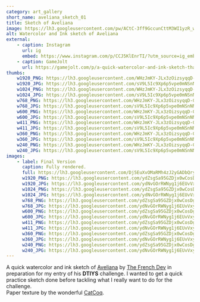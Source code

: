 ```yaml
---
category: art_gallery
short_name: aveliana_sketch_01
title: Sketch of Aveliana
image: https://lh3.googleusercontent.com/pw/ACtC-3ff9GccunCttM3WI1yzR_w9UiJyo8Crr-JSTfLEv-3D2fSD6PaqcIKxSQL77iJmgej24cN40UnEWLiYmshzbR62ZSAJOMYJbVDsUAZemwinYScqANqLCnBEhlIEUy26AFdUmEDHcqZOOyZjVEcACmEm=w1200-h630-no?authuser=0
alt: Watercolor and Ink sketch of Aveliana
external:
    - caption: Instagram
      url: ig
      embed: https://www.instagram.com/p/CCJ5KlEnrTI/?utm_source=ig_embed&amp;utm_campaign=loading
    - caption: GameJolt
      url: https://gamejolt.com/p/a-quick-watercolor-and-ink-sketch-that-i-did-of-aveliana-by-atthe-aftqygkb
thumbs:
    w1920_PNG: https://lh3.googleusercontent.com/WHzJmKY-JLx3zOizsyqqD-GBhv-wovuZwLNheSHCyUjOV3gYEY-yijzn4_x_KaBCI8FYPPoOaeIfti6eMCUdl2QlAvDh_w0ORHOaSNVUkekg5I_YsLC3Nn8LeJhdfKezr4HeV-_ZmQ=w355
    w1920_JPG: https://lh3.googleusercontent.com/sV9L5Ic9Xp6p5vpe0mNSnNNNIluR6yARPiAoHZjoo2mIqO3pYKpa8U9TZe-XlPcu5bqTfJPFwOW0qHZrdScT70Kn-5emglOD_dLdUjOBpZSIRAP1rK39UhXsZynJ0JGrY8nG5HT4_w=w355
    w1024_PNG: https://lh3.googleusercontent.com/WHzJmKY-JLx3zOizsyqqD-GBhv-wovuZwLNheSHCyUjOV3gYEY-yijzn4_x_KaBCI8FYPPoOaeIfti6eMCUdl2QlAvDh_w0ORHOaSNVUkekg5I_YsLC3Nn8LeJhdfKezr4HeV-_ZmQ=w284
    w1024_JPG: https://lh3.googleusercontent.com/sV9L5Ic9Xp6p5vpe0mNSnNNNIluR6yARPiAoHZjoo2mIqO3pYKpa8U9TZe-XlPcu5bqTfJPFwOW0qHZrdScT70Kn-5emglOD_dLdUjOBpZSIRAP1rK39UhXsZynJ0JGrY8nG5HT4_w=w284
    w768_PNG: https://lh3.googleusercontent.com/WHzJmKY-JLx3zOizsyqqD-GBhv-wovuZwLNheSHCyUjOV3gYEY-yijzn4_x_KaBCI8FYPPoOaeIfti6eMCUdl2QlAvDh_w0ORHOaSNVUkekg5I_YsLC3Nn8LeJhdfKezr4HeV-_ZmQ=w213
    w768_JPG: https://lh3.googleusercontent.com/sV9L5Ic9Xp6p5vpe0mNSnNNNIluR6yARPiAoHZjoo2mIqO3pYKpa8U9TZe-XlPcu5bqTfJPFwOW0qHZrdScT70Kn-5emglOD_dLdUjOBpZSIRAP1rK39UhXsZynJ0JGrY8nG5HT4_w=w213
    w600_PNG: https://lh3.googleusercontent.com/WHzJmKY-JLx3zOizsyqqD-GBhv-wovuZwLNheSHCyUjOV3gYEY-yijzn4_x_KaBCI8FYPPoOaeIfti6eMCUdl2QlAvDh_w0ORHOaSNVUkekg5I_YsLC3Nn8LeJhdfKezr4HeV-_ZmQ=w166
    w600_JPG: https://lh3.googleusercontent.com/sV9L5Ic9Xp6p5vpe0mNSnNNNIluR6yARPiAoHZjoo2mIqO3pYKpa8U9TZe-XlPcu5bqTfJPFwOW0qHZrdScT70Kn-5emglOD_dLdUjOBpZSIRAP1rK39UhXsZynJ0JGrY8nG5HT4_w=w166
    w411_PNG: https://lh3.googleusercontent.com/WHzJmKY-JLx3zOizsyqqD-GBhv-wovuZwLNheSHCyUjOV3gYEY-yijzn4_x_KaBCI8FYPPoOaeIfti6eMCUdl2QlAvDh_w0ORHOaSNVUkekg5I_YsLC3Nn8LeJhdfKezr4HeV-_ZmQ=w114
    w411_JPG: https://lh3.googleusercontent.com/sV9L5Ic9Xp6p5vpe0mNSnNNNIluR6yARPiAoHZjoo2mIqO3pYKpa8U9TZe-XlPcu5bqTfJPFwOW0qHZrdScT70Kn-5emglOD_dLdUjOBpZSIRAP1rK39UhXsZynJ0JGrY8nG5HT4_w=w114
    w360_PNG: https://lh3.googleusercontent.com/WHzJmKY-JLx3zOizsyqqD-GBhv-wovuZwLNheSHCyUjOV3gYEY-yijzn4_x_KaBCI8FYPPoOaeIfti6eMCUdl2QlAvDh_w0ORHOaSNVUkekg5I_YsLC3Nn8LeJhdfKezr4HeV-_ZmQ=w100
    w360_JPG: https://lh3.googleusercontent.com/sV9L5Ic9Xp6p5vpe0mNSnNNNIluR6yARPiAoHZjoo2mIqO3pYKpa8U9TZe-XlPcu5bqTfJPFwOW0qHZrdScT70Kn-5emglOD_dLdUjOBpZSIRAP1rK39UhXsZynJ0JGrY8nG5HT4_w=w100
    w240_PNG: https://lh3.googleusercontent.com/WHzJmKY-JLx3zOizsyqqD-GBhv-wovuZwLNheSHCyUjOV3gYEY-yijzn4_x_KaBCI8FYPPoOaeIfti6eMCUdl2QlAvDh_w0ORHOaSNVUkekg5I_YsLC3Nn8LeJhdfKezr4HeV-_ZmQ=w66
    w240_JPG: https://lh3.googleusercontent.com/sV9L5Ic9Xp6p5vpe0mNSnNNNIluR6yARPiAoHZjoo2mIqO3pYKpa8U9TZe-XlPcu5bqTfJPFwOW0qHZrdScT70Kn-5emglOD_dLdUjOBpZSIRAP1rK39UhXsZynJ0JGrY8nG5HT4_w=w66
images:
    - label: Final Version
      caption: Fully rendered.
      full: https://lh3.googleusercontent.com/Dj5EuXvOMaRMh4zJ2yGADbQryEyux8_cgMViZQtydbW-VASzim8S3_mr2N27-lwDJ_w8wzLvX0sYbwBevOeuUz2H7Tr8SKANQKwLCGjRY_f27qhmkhgK2-hfOAmPGxYQAYx7rgBFTw=w1080-h1080
      w1920_PNG: https://lh3.googleusercontent.com/ydZsgSa95GZDjx0wCosDgIbEFn0ow2Q6oL9cAE2FRQJMlq6jmbKQiFOHXBzG4tPDQI3RXW1wHmDXd5gw3rPQ2fuLb92zCKVfxNcNGUqqnCHc2LqG7pei9JHquPP9lQ71PfKY88ElDQ=w850
      w1920_JPG: https://lh3.googleusercontent.com/ydNvGOrRWNyg1j6EUvVxyrJPGtn2C4BBqj2QiYXYBmhOGIoVNZMRKyEmM7FkDxYyrVgDzdUKxrWEkTPl6tCgFe6BcnHZj9mhpayyEzgwG79Wf8hE6JzFueBpeRStfv2idNAfdKz95Q=w850
      w1024_PNG: https://lh3.googleusercontent.com/ydZsgSa95GZDjx0wCosDgIbEFn0ow2Q6oL9cAE2FRQJMlq6jmbKQiFOHXBzG4tPDQI3RXW1wHmDXd5gw3rPQ2fuLb92zCKVfxNcNGUqqnCHc2LqG7pei9JHquPP9lQ71PfKY88ElDQ=w711
      w1024_JPG: https://lh3.googleusercontent.com/ydNvGOrRWNyg1j6EUvVxyrJPGtn2C4BBqj2QiYXYBmhOGIoVNZMRKyEmM7FkDxYyrVgDzdUKxrWEkTPl6tCgFe6BcnHZj9mhpayyEzgwG79Wf8hE6JzFueBpeRStfv2idNAfdKz95Q=w711
      w768_PNG: https://lh3.googleusercontent.com/ydZsgSa95GZDjx0wCosDgIbEFn0ow2Q6oL9cAE2FRQJMlq6jmbKQiFOHXBzG4tPDQI3RXW1wHmDXd5gw3rPQ2fuLb92zCKVfxNcNGUqqnCHc2LqG7pei9JHquPP9lQ71PfKY88ElDQ=w533
      w768_JPG: https://lh3.googleusercontent.com/ydNvGOrRWNyg1j6EUvVxyrJPGtn2C4BBqj2QiYXYBmhOGIoVNZMRKyEmM7FkDxYyrVgDzdUKxrWEkTPl6tCgFe6BcnHZj9mhpayyEzgwG79Wf8hE6JzFueBpeRStfv2idNAfdKz95Q=w533
      w600_PNG: https://lh3.googleusercontent.com/ydZsgSa95GZDjx0wCosDgIbEFn0ow2Q6oL9cAE2FRQJMlq6jmbKQiFOHXBzG4tPDQI3RXW1wHmDXd5gw3rPQ2fuLb92zCKVfxNcNGUqqnCHc2LqG7pei9JHquPP9lQ71PfKY88ElDQ=w416
      w600_JPG: https://lh3.googleusercontent.com/ydNvGOrRWNyg1j6EUvVxyrJPGtn2C4BBqj2QiYXYBmhOGIoVNZMRKyEmM7FkDxYyrVgDzdUKxrWEkTPl6tCgFe6BcnHZj9mhpayyEzgwG79Wf8hE6JzFueBpeRStfv2idNAfdKz95Q=w416
      w411_PNG: https://lh3.googleusercontent.com/ydZsgSa95GZDjx0wCosDgIbEFn0ow2Q6oL9cAE2FRQJMlq6jmbKQiFOHXBzG4tPDQI3RXW1wHmDXd5gw3rPQ2fuLb92zCKVfxNcNGUqqnCHc2LqG7pei9JHquPP9lQ71PfKY88ElDQ=w285
      w411_JPG: https://lh3.googleusercontent.com/ydNvGOrRWNyg1j6EUvVxyrJPGtn2C4BBqj2QiYXYBmhOGIoVNZMRKyEmM7FkDxYyrVgDzdUKxrWEkTPl6tCgFe6BcnHZj9mhpayyEzgwG79Wf8hE6JzFueBpeRStfv2idNAfdKz95Q=w285
      w360_PNG: https://lh3.googleusercontent.com/ydZsgSa95GZDjx0wCosDgIbEFn0ow2Q6oL9cAE2FRQJMlq6jmbKQiFOHXBzG4tPDQI3RXW1wHmDXd5gw3rPQ2fuLb92zCKVfxNcNGUqqnCHc2LqG7pei9JHquPP9lQ71PfKY88ElDQ=w250
      w360_JPG: https://lh3.googleusercontent.com/ydNvGOrRWNyg1j6EUvVxyrJPGtn2C4BBqj2QiYXYBmhOGIoVNZMRKyEmM7FkDxYyrVgDzdUKxrWEkTPl6tCgFe6BcnHZj9mhpayyEzgwG79Wf8hE6JzFueBpeRStfv2idNAfdKz95Q=w250
      w240_PNG: https://lh3.googleusercontent.com/ydZsgSa95GZDjx0wCosDgIbEFn0ow2Q6oL9cAE2FRQJMlq6jmbKQiFOHXBzG4tPDQI3RXW1wHmDXd5gw3rPQ2fuLb92zCKVfxNcNGUqqnCHc2LqG7pei9JHquPP9lQ71PfKY88ElDQ=w166
      w240_JPG: https://lh3.googleusercontent.com/ydNvGOrRWNyg1j6EUvVxyrJPGtn2C4BBqj2QiYXYBmhOGIoVNZMRKyEmM7FkDxYyrVgDzdUKxrWEkTPl6tCgFe6BcnHZj9mhpayyEzgwG79Wf8hE6JzFueBpeRStfv2idNAfdKz95Q=w166
---
```


A quick watercolor and ink sketch of [Aveliana](https://gamejolt.com/games/Aveliana/500900) by [The French Dev](https://www.instagram.com/thefrenchdev/) in preparation for my entry of his **DTIYS** challenge.
I wanted to get a quick practice sketch done before tackling what I really want to do for the challenge.  
Paper texture by the wonderful [CatCoq](https://www.instagram.com/catcoq/).
